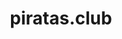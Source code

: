 ---
layout: home
title: piratas.club
hero:
  name: piratas.club
  text: Vault de Recursos Digitais
  tagline: Compêndio digital de ferramentas, guias e conhecimentos essenciais para a cultura hacker.
  image:
    src: /dl1.png
    alt: Navio pirata RD do piratas.club
  actions:
    - theme: brand
      text: Explorar Vault
      link: /vault/
    - theme: alt
      text: GitHub
      link: https://github.com/runawaydevil
features:
  - icon: ✖
    title: Vault de Recursos
    details: Um espaço dedicado a quem cria, aprende e experimenta tecnologia. Aqui você encontra ferramentas, guias e materiais organizados para impulsionar seus projetos.
  - icon: ⚒
    title: Guias Práticos
    details: Tutoriais diretos sobre tecnologia underground, automação e cultura hacker. Aprenda truques, métodos e ferramentas que ampliam seus limites digitais.
---